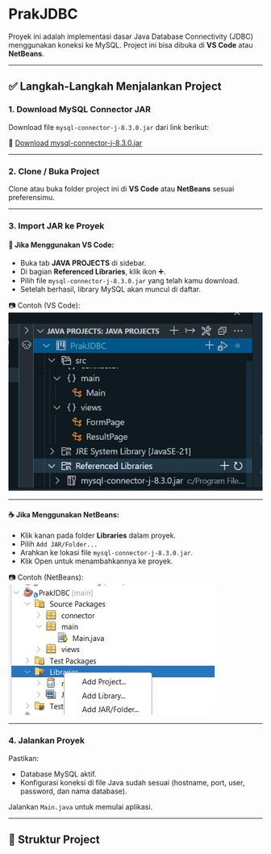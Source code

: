 # PrakJDBC

Proyek ini adalah implementasi dasar Java Database Connectivity (JDBC) menggunakan koneksi ke MySQL. Project ini bisa dibuka di **VS Code** atau **NetBeans**.

---

## ✅ Langkah-Langkah Menjalankan Project

### 1. Download MySQL Connector JAR
Download file `mysql-connector-j-8.3.0.jar` dari link berikut:

🔗 [Download mysql-connector-j-8.3.0.jar](https://drive.google.com/file/d/18yqW_8OzOznHHMDV0-MIvjQHfpXQFvKD/view?usp=sharing)

---

### 2. Clone / Buka Project
Clone atau buka folder project ini di **VS Code** atau **NetBeans** sesuai preferensimu.

---

### 3. Import JAR ke Proyek

#### 📘 Jika Menggunakan VS Code:
- Buka tab **JAVA PROJECTS** di sidebar.
- Di bagian **Referenced Libraries**, klik ikon ➕.
- Pilih file `mysql-connector-j-8.3.0.jar` yang telah kamu download.
- Setelah berhasil, library MySQL akan muncul di daftar.

📷 Contoh (VS Code):
![Import JAR di VS Code](screenshots/vscode.png)

---

#### ☕ Jika Menggunakan NetBeans:
- Klik kanan pada folder **Libraries** dalam proyek.
- Pilih `Add JAR/Folder...`
- Arahkan ke lokasi file `mysql-connector-j-8.3.0.jar`.
- Klik Open untuk menambahkannya ke proyek.

📷 Contoh (NetBeans):
![Import JAR di NetBeans](screenshots/netbeans.png)

---

### 4. Jalankan Proyek
Pastikan:
- Database MySQL aktif.
- Konfigurasi koneksi di file Java sudah sesuai (hostname, port, user, password, dan nama database).

Jalankan `Main.java` untuk memulai aplikasi.

---

## 📁 Struktur Project
